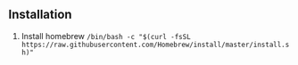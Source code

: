 ## Installation
  1. Install homebrew `/bin/bash -c "$(curl -fsSL https://raw.githubusercontent.com/Homebrew/install/master/install.sh)"`
    
 
